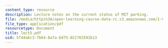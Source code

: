 ```yaml
---
content_type: resource
description: Lecture notes on the current status of MIT parking.
file: /media/https%3A/open-learning-course-data-rc.s3.amazonaws.com/1-963-a-sustainable-transportation-plan-for-mit-spring-2007/5f44a6c37b648a7a6d75021763592b13_lect5.pdf
file_type: application/pdf
resourcetype: Document
title: lect5.pdf
uid: 5f44a6c3-7b64-8a7a-6d75-021763592b13
---
```

